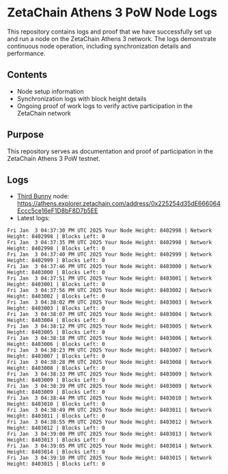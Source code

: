# ZetaChain Athens 3 PoW Node Logs
This repository contains logs and proof that we have successfully set up and run a node on the ZetaChain Athens 3 network. The logs demonstrate continuous node operation, including synchronization details and performance.

## Contents
- Node setup information
- Synchronization logs with block height details
- Ongoing proof of work logs to verify active participation in the ZetaChain network

## Purpose
This repository serves as documentation and proof of participation in the ZetaChain Athens 3 PoW testnet.

## Logs

- [Third Bunny](https://thirdbunny.xyz/) node: https://athens.explorer.zetachain.com/address/0x225254d35dE666064Eccc5ce16eF1D8bF8D7b5EE
- Latest logs:
```
Fri Jan  3 04:37:30 PM UTC 2025 Your Node Height: 8402998 | Network Height: 8402998 | Blocks Left: 0
Fri Jan  3 04:37:35 PM UTC 2025 Your Node Height: 8402998 | Network Height: 8402998 | Blocks Left: 0
Fri Jan  3 04:37:40 PM UTC 2025 Your Node Height: 8402999 | Network Height: 8402999 | Blocks Left: 0
Fri Jan  3 04:37:46 PM UTC 2025 Your Node Height: 8403000 | Network Height: 8403000 | Blocks Left: 0
Fri Jan  3 04:37:51 PM UTC 2025 Your Node Height: 8403001 | Network Height: 8403001 | Blocks Left: 0
Fri Jan  3 04:37:56 PM UTC 2025 Your Node Height: 8403002 | Network Height: 8403002 | Blocks Left: 0
Fri Jan  3 04:38:02 PM UTC 2025 Your Node Height: 8403003 | Network Height: 8403003 | Blocks Left: 0
Fri Jan  3 04:38:07 PM UTC 2025 Your Node Height: 8403004 | Network Height: 8403004 | Blocks Left: 0
Fri Jan  3 04:38:12 PM UTC 2025 Your Node Height: 8403005 | Network Height: 8403005 | Blocks Left: 0
Fri Jan  3 04:38:18 PM UTC 2025 Your Node Height: 8403006 | Network Height: 8403006 | Blocks Left: 0
Fri Jan  3 04:38:23 PM UTC 2025 Your Node Height: 8403007 | Network Height: 8403007 | Blocks Left: 0
Fri Jan  3 04:38:28 PM UTC 2025 Your Node Height: 8403008 | Network Height: 8403008 | Blocks Left: 0
Fri Jan  3 04:38:33 PM UTC 2025 Your Node Height: 8403009 | Network Height: 8403009 | Blocks Left: 0
Fri Jan  3 04:38:39 PM UTC 2025 Your Node Height: 8403009 | Network Height: 8403009 | Blocks Left: 0
Fri Jan  3 04:38:44 PM UTC 2025 Your Node Height: 8403010 | Network Height: 8403010 | Blocks Left: 0
Fri Jan  3 04:38:49 PM UTC 2025 Your Node Height: 8403011 | Network Height: 8403011 | Blocks Left: 0
Fri Jan  3 04:38:55 PM UTC 2025 Your Node Height: 8403012 | Network Height: 8403012 | Blocks Left: 0
Fri Jan  3 04:39:00 PM UTC 2025 Your Node Height: 8403013 | Network Height: 8403013 | Blocks Left: 0
Fri Jan  3 04:39:05 PM UTC 2025 Your Node Height: 8403014 | Network Height: 8403014 | Blocks Left: 0
Fri Jan  3 04:39:10 PM UTC 2025 Your Node Height: 8403015 | Network Height: 8403015 | Blocks Left: 0
```

